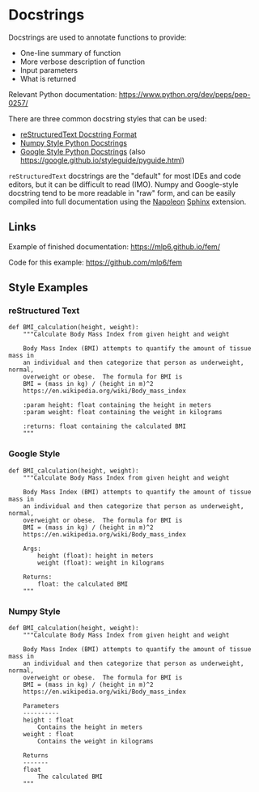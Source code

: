 # Docstrings

Docstrings are used to annotate functions to provide:
* One-line summary of function
* More verbose description of function
* Input parameters
* What is returned

Relevant Python documentation: https://www.python.org/dev/peps/pep-0257/

There are three common docstring styles that can be used:
* [reStructuredText Docstring Format](https://www.python.org/dev/peps/pep-0287/)
* [Numpy Style Python Docstrings](https://numpydoc.readthedocs.io/en/latest/format.html#docstring-standard)
* [Google Style Python Docstrings](https://sphinxcontrib-napoleon.readthedocs.io/en/latest/example_google.html)
  (also https://google.github.io/styleguide/pyguide.html)

`reStructuredText` docstrings are the "default" for most IDEs and code editors,
but it can be difficult to read (IMO).  Numpy and Google-style docstring tend
to be more readable in "raw" form, and can be easily compiled into full
documentation using the
[Napoleon](https://sphinxcontrib-napoleon.readthedocs.io/en/latest/index.html#)
[Sphinx](sphinx.md) extension.

## Links
Example of finished documentation:
https://mlp6.github.io/fem/

Code for this example: https://github.com/mlp6/fem

## Style Examples
### reStructured Text
```
def BMI_calculation(height, weight):
    """Calculate Body Mass Index from given height and weight
    
    Body Mass Index (BMI) attempts to quantify the amount of tissue mass in
    an individual and then categorize that person as underweight, normal,
    overweight or obese.  The formula for BMI is
    BMI = (mass in kg) / (height in m)^2
    https://en.wikipedia.org/wiki/Body_mass_index

    :param height: float containing the height in meters
    :param weight: float containing the weight in kilograms

    :returns: float containing the calculated BMI
    """
```

### Google Style
```
def BMI_calculation(height, weight):
    """Calculate Body Mass Index from given height and weight
    
    Body Mass Index (BMI) attempts to quantify the amount of tissue mass in
    an individual and then categorize that person as underweight, normal,
    overweight or obese.  The formula for BMI is
    BMI = (mass in kg) / (height in m)^2
    https://en.wikipedia.org/wiki/Body_mass_index

    Args:
        height (float): height in meters
        weight (float): weight in kilograms

    Returns:
        float: the calculated BMI
    """
```

### Numpy Style
```
def BMI_calculation(height, weight):
    """Calculate Body Mass Index from given height and weight
    
    Body Mass Index (BMI) attempts to quantify the amount of tissue mass in
    an individual and then categorize that person as underweight, normal,
    overweight or obese.  The formula for BMI is
    BMI = (mass in kg) / (height in m)^2
    https://en.wikipedia.org/wiki/Body_mass_index

    Parameters
    ----------
    height : float
        Contains the height in meters
    weight : float 
        Contains the weight in kilograms

    Returns
    -------
    float 
        The calculated BMI
    """
```
